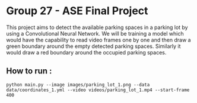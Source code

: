# Group 27 - ASE Final Project

This project aims to detect the available parking spaces in a parking lot by using a Convolutional Neural Network.
We will be training a model which would have the capability to read video frames one by one and then draw a green boundary around the empty detected parking spaces.
Similarly it would draw a red boundary around the occupied parking spaces.

## How to run : 
```
python main.py --image images/parking_lot_1.png --data data/coordinates_1.yml --video videos/parking_lot_1.mp4 --start-frame 400
```
